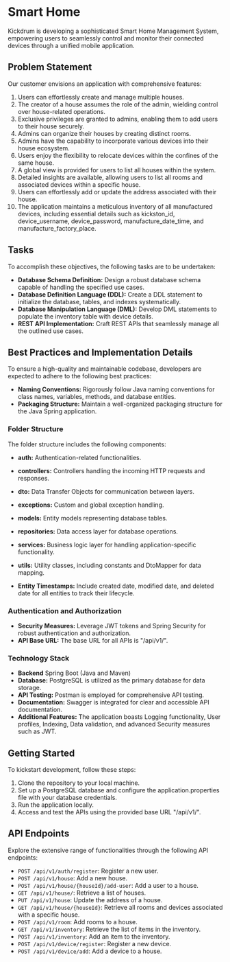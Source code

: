 # Smart Home 

Kickdrum is developing a sophisticated Smart Home Management System, empowering users to seamlessly control and monitor their connected devices through a unified mobile application.

## Problem Statement

Our customer envisions an application with comprehensive features:

1. Users can effortlessly create and manage multiple houses.
2. The creator of a house assumes the role of the admin, wielding control over house-related operations.
3. Exclusive privileges are granted to admins, enabling them to add users to their house securely.
4. Admins can organize their houses by creating distinct rooms.
5. Admins have the capability to incorporate various devices into their house ecosystem.
6. Users enjoy the flexibility to relocate devices within the confines of the same house.
7. A global view is provided for users to list all houses within the system.
8. Detailed insights are available, allowing users to list all rooms and associated devices within a specific house.
9. Users can effortlessly add or update the address associated with their house.
10. The application maintains a meticulous inventory of all manufactured devices, including essential details such as kickston_id, device_username, device_password, manufacture_date_time, and manufacture_factory_place.

## Tasks

To accomplish these objectives, the following tasks are to be undertaken:

- **Database Schema Definition:** Design a robust database schema capable of handling the specified use cases.
- **Database Definition Language (DDL):** Create a DDL statement to initialize the database, tables, and indexes systematically.
- **Database Manipulation Language (DML):** Develop DML statements to populate the inventory table with device details.
- **REST API Implementation:** Craft REST APIs that seamlessly manage all the outlined use cases.

## Best Practices and Implementation Details

To ensure a high-quality and maintainable codebase, developers are expected to adhere to the following best practices:

- **Naming Conventions:** Rigorously follow Java naming conventions for class names, variables, methods, and database entities.
- **Packaging Structure:** Maintain a well-organized packaging structure for the Java Spring application.

### Folder Structure

The folder structure includes the following components:

- **auth:** Authentication-related functionalities.
- **controllers:** Controllers handling the incoming HTTP requests and responses.
- **dto:** Data Transfer Objects for communication between layers.
- **exceptions:** Custom and global exception handling.
- **models:** Entity models representing database tables.
- **repositories:** Data access layer for database operations.
- **services:** Business logic layer for handling application-specific functionality.
- **utils:** Utility classes, including constants and DtoMapper for data mapping.

- **Entity Timestamps:** Include created date, modified date, and deleted date for all entities to track their lifecycle.

### Authentication and Authorization

- **Security Measures:** Leverage JWT tokens and Spring Security for robust authentication and authorization.
- **API Base URL:** The base URL for all APIs is "/api/v1/".

### Technology Stack

- **Backend** Spring Boot (Java and Maven)
- **Database:** PostgreSQL is utilized as the primary database for data storage.
- **API Testing:** Postman is employed for comprehensive API testing.
- **Documentation:** Swagger is integrated for clear and accessible API documentation.
- **Additional Features:** The application boasts Logging functionality, User profiles, Indexing, Data validation, and advanced Security measures such as JWT.

## Getting Started

To kickstart development, follow these steps:

1. Clone the repository to your local machine.
2. Set up a PostgreSQL database and configure the application.properties file with your database credentials.
3. Run the application locally.
4. Access and test the APIs using the provided base URL "/api/v1/".

## API Endpoints

Explore the extensive range of functionalities through the following API endpoints:

- `POST /api/v1/auth/register`: Register a new user.
- `POST /api/v1/house`: Add a new house.
- `POST /api/v1/house/{houseId}/add-user`: Add a user to a house.
- `GET /api/v1/house/`: Retrieve a list of houses.
- `PUT /api/v1/house`: Update the address of a house.
- `GET /api/v1/house/{houseId}`: Retrieve all rooms and devices associated with a specific house.
- `POST /api/v1/room`: Add rooms to a house.
- `GET /api/v1/inventory`: Retrieve the list of items in the inventory.
- `POST /api/v1/inventory`: Add an item to the inventory.
- `POST /api/v1/device/register`: Register a new device.
- `POST /api/v1/device/add`: Add a device to a house.

